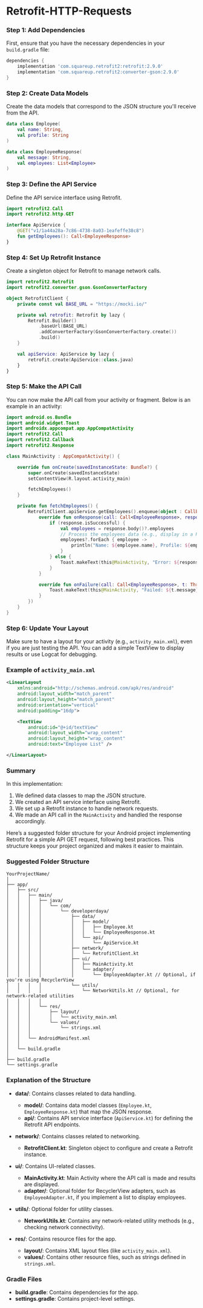 # Retrofit-HTTP-Requests

### Step 1: Add Dependencies

First, ensure that you have the necessary dependencies in your `build.gradle` file:

```gradle
dependencies {
    implementation 'com.squareup.retrofit2:retrofit:2.9.0'
    implementation 'com.squareup.retrofit2:converter-gson:2.9.0'
}
```

### Step 2: Create Data Models

Create the data models that correspond to the JSON structure you'll receive from the API.

```kotlin
data class Employee(
    val name: String,
    val profile: String
)

data class EmployeeResponse(
    val message: String,
    val employees: List<Employee>
)
```

### Step 3: Define the API Service

Define the API service interface using Retrofit.

```kotlin
import retrofit2.Call
import retrofit2.http.GET

interface ApiService {
    @GET("v1/1a44a28a-7c86-4738-8a03-1eafeffe38c8")
    fun getEmployees(): Call<EmployeeResponse>
}
```

### Step 4: Set Up Retrofit Instance

Create a singleton object for Retrofit to manage network calls.

```kotlin
import retrofit2.Retrofit
import retrofit2.converter.gson.GsonConverterFactory

object RetrofitClient {
    private const val BASE_URL = "https://mocki.io/"

    private val retrofit: Retrofit by lazy {
        Retrofit.Builder()
            .baseUrl(BASE_URL)
            .addConverterFactory(GsonConverterFactory.create())
            .build()
    }

    val apiService: ApiService by lazy {
        retrofit.create(ApiService::class.java)
    }
}
```

### Step 5: Make the API Call

You can now make the API call from your activity or fragment. Below is an example in an activity:

```kotlin
import android.os.Bundle
import android.widget.Toast
import androidx.appcompat.app.AppCompatActivity
import retrofit2.Call
import retrofit2.Callback
import retrofit2.Response

class MainActivity : AppCompatActivity() {

    override fun onCreate(savedInstanceState: Bundle?) {
        super.onCreate(savedInstanceState)
        setContentView(R.layout.activity_main)

        fetchEmployees()
    }

    private fun fetchEmployees() {
        RetrofitClient.apiService.getEmployees().enqueue(object : Callback<EmployeeResponse> {
            override fun onResponse(call: Call<EmployeeResponse>, response: Response<EmployeeResponse>) {
                if (response.isSuccessful) {
                    val employees = response.body()?.employees
                    // Process the employees data (e.g., display in a RecyclerView)
                    employees?.forEach { employee ->
                        println("Name: ${employee.name}, Profile: ${employee.profile}")
                    }
                } else {
                    Toast.makeText(this@MainActivity, "Error: ${response.message()}", Toast.LENGTH_SHORT).show()
                }
            }

            override fun onFailure(call: Call<EmployeeResponse>, t: Throwable) {
                Toast.makeText(this@MainActivity, "Failed: ${t.message}", Toast.LENGTH_SHORT).show()
            }
        })
    }
}
```

### Step 6: Update Your Layout

Make sure to have a layout for your activity (e.g., `activity_main.xml`), even if you are just testing the API. You can add a simple TextView to display results or use Logcat for debugging.

### Example of `activity_main.xml`

```xml
<LinearLayout
    xmlns:android="http://schemas.android.com/apk/res/android"
    android:layout_width="match_parent"
    android:layout_height="match_parent"
    android:orientation="vertical"
    android:padding="16dp">

    <TextView
        android:id="@+id/textView"
        android:layout_width="wrap_content"
        android:layout_height="wrap_content"
        android:text="Employee List" />

</LinearLayout>
```

### Summary

In this implementation:

1. We defined data classes to map the JSON structure.
2. We created an API service interface using Retrofit.
3. We set up a Retrofit instance to handle network requests.
4. We made an API call in the `MainActivity` and handled the response accordingly.

Here’s a suggested folder structure for your Android project implementing Retrofit for a simple API GET request, following best practices. This structure keeps your project organized and makes it easier to maintain.

### Suggested Folder Structure

```
YourProjectName/
│
├── app/
│   ├── src/
│   │   ├── main/
│   │   │   ├── java/
│   │   │   │   └── com/
│   │   │   │       └── developerdaya/
│   │   │   │           ├── data/
│   │   │   │           │   ├── model/
│   │   │   │           │   │   ├── Employee.kt
│   │   │   │           │   │   └── EmployeeResponse.kt
│   │   │   │           │   └── api/
│   │   │   │           │       └── ApiService.kt
│   │   │   │           ├── network/
│   │   │   │           │   └── RetrofitClient.kt
│   │   │   │           ├── ui/
│   │   │   │           │   ├── MainActivity.kt
│   │   │   │           │   └── adapter/
│   │   │   │           │       └── EmployeeAdapter.kt // Optional, if you're using RecyclerView
│   │   │   │           └── utils/
│   │   │   │               └── NetworkUtils.kt // Optional, for network-related utilities
│   │   │   │
│   │   │   └── res/
│   │   │       ├── layout/
│   │   │       │   └── activity_main.xml
│   │   │       └── values/
│   │   │           └── strings.xml
│   │   │
│   │   └── AndroidManifest.xml
│   │
│   └── build.gradle
│
├── build.gradle
└── settings.gradle
```

### Explanation of the Structure

- **data/**: Contains classes related to data handling.
  - **model/**: Contains data model classes (`Employee.kt`, `EmployeeResponse.kt`) that map the JSON response.
  - **api/**: Contains API service interface (`ApiService.kt`) for defining the Retrofit API endpoints.

- **network/**: Contains classes related to networking.
  - **RetrofitClient.kt**: Singleton object to configure and create a Retrofit instance.

- **ui/**: Contains UI-related classes.
  - **MainActivity.kt**: Main Activity where the API call is made and results are displayed.
  - **adapter/**: Optional folder for RecyclerView adapters, such as `EmployeeAdapter.kt`, if you implement a list to display employees.

- **utils/**: Optional folder for utility classes.
  - **NetworkUtils.kt**: Contains any network-related utility methods (e.g., checking network connectivity).

- **res/**: Contains resource files for the app.
  - **layout/**: Contains XML layout files (like `activity_main.xml`).
  - **values/**: Contains other resource files, such as strings defined in `strings.xml`.

### Gradle Files

- **build.gradle**: Contains dependencies for the app.
- **settings.gradle**: Contains project-level settings.

